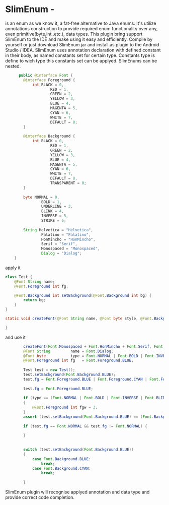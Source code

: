# SlimEnum - 
is an enum as we know it, a fat-free alternative to Java enums. It's utilize annotations construction to provide required enum
      functionality over any, even primitive(byte,int..etc.), data types. This plugin bring support SlimEnum to the IDE and
      make using it easy and efficiently. Compile by yourself or just download SlimEnum.jar and install as plugin to the Android Studio / IDEA.
SlimEnum uses annotation declaration with defined constant in their body, as named constants set for certain type. Constants type is define to wich type this constants set can be applyed. SlimEnums can be nested.

```java
      public @interface Font {
		@interface Foreground {
			int BLACK = 0,
					RED = 1,
					GREEN = 2,
					YELLOW = 3,
					BLUE = 4,
					MAGENTA = 5,
					CYAN = 6,
					WHITE = 7,
					DEFAULT = 8;
		}
		
		@interface Background {
			int BLACK = 0,
					RED = 1,
					GREEN = 2,
					YELLOW = 3,
					BLUE = 4,
					MAGENTA = 5,
					CYAN = 6,
					WHITE = 7,
					DEFAULT = 8,
					TRANSPARENT = 0;
		}
		
		byte NORMAL = 0,
				BOLD = 1,
				UNDERLINE = 3,
				BLINK = 4,
				INVERSE = 5,
				STRIKE = 6;
		
		String Helvetica = "Helvetica",
				Palatino = "Palatino",
				HonMincho = "HonMincho",
				Serif = "Serif",
				Monospaced = "Monospaced",
				Dialog = "Dialog";
	}
```

apply it

```java
class Test {
	@Font String name;
	@Font.Foreground int fg;

	@Font.Background int setBackground(@Font.Background int bg) {
		return bg;
	}
}

static void createFont(@Font String name, @Font byte style, @Font.Background int background, @Font.Foreground int foregraund) {

}
```

and use it

```java
		createFont(Font.Monospaced + Font.HonMincho + Font.Serif, Font.BLINK, Font.Background.CYAN, Font.Foreground.BLACK);
		@Font String         name = Font.Dialog;
		@Font byte           type = Font.NORMAL | Font.BOLD | Font.INVERSE;
		@Font.Foreground int fg   = Font.Foreground.BLUE;
		
		Test test = new Test();
		test.setBackground(Font.Background.BLUE);
		test.fg = Font.Foreground.BLUE | Font.Foreground.CYAN | Font.Foreground.MAGENTA;
		
		test.fg = Font.Foreground.BLUE;
		
		if (type == (Font.NORMAL | Font.BOLD | Font.INVERSE | Font.BLINK) && test.setBackground(Font.Background.BLUE) == Font.Background.RED)
		{
			@Font.Foreground int fgw = 3;
		}
		assert (test.setBackground(Font.Background.BLUE) == (Font.Background.CYAN | Font.Background.DEFAULT));
		
		if (test.fg == Font.NORMAL && test.fg != Font.NORMAL) {
			
		}
		
		
		switch (test.setBackground(Font.Background.BLUE))
		{
			case Font.Background.BLUE:
				break;
			case Font.Background.CYAN:
				break;
			
		}
```
SlimEnum plugin will recognise applyed annotation and data type and provide correct code completion.
